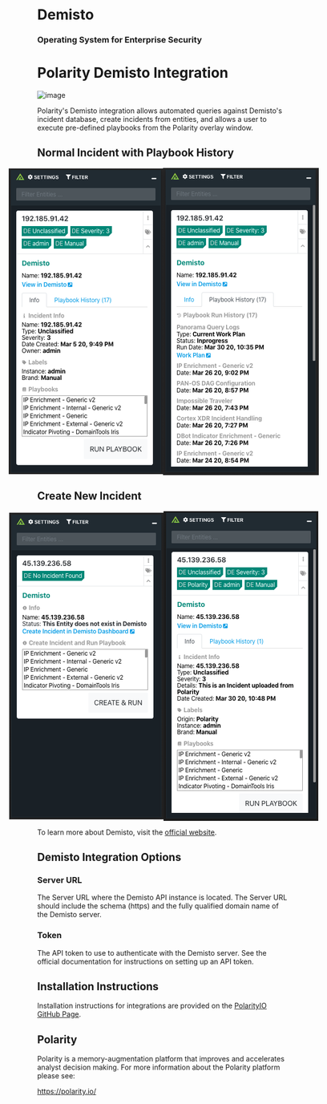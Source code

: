 # Demisto
### Operating System for Enterprise Security

# Polarity Demisto Integration

![image](https://img.shields.io/badge/status-beta-green.svg)

Polarity's Demisto integration allows automated queries against Demisto's incident database, create incidents from entities, and allows a user to execute pre-defined playbooks from the Polarity overlay window.

## Normal Incident with Playbook History
<div style="display:flex; justify-content:center; align-items:center;">
  <img width="400" alt="Integration Example Incident Info" src="./assets/integration-example-incident-info.png">
  <img width="404" alt="Integration Example Incident History" src="./assets/integration-example-incident-history.png">
</div>

## Create New Incident
<div style="display:flex; justify-content:center; align-items:center;">
  <img width="402" alt="Integration Example New Incident" src="./assets/integration-example-new-incident.png">
  <img width="400" alt="Integration Example New Incident Created" src="./assets/integration-example-new-incident-created.png">
</div>

To learn more about Demisto, visit the [official website](https://www.demisto.com/).


## Demisto Integration Options

### Server URL

The Server URL where the Demisto API instance is located.  The Server URL should include the schema (https) and the fully qualified domain name of the Demisto server.

### Token

The API token to use to authenticate with the Demisto server.  See the official documentation for instructions on setting up an API token.

## Installation Instructions

Installation instructions for integrations are provided on the [PolarityIO GitHub Page](https://polarityio.github.io/).


## Polarity

Polarity is a memory-augmentation platform that improves and accelerates analyst decision making.  For more information about the Polarity platform please see:

https://polarity.io/
